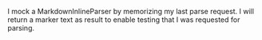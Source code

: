 I mock a MarkdownInlineParser by memorizing my last parse request. I will return a marker text as result to enable testing that I was requested for parsing.